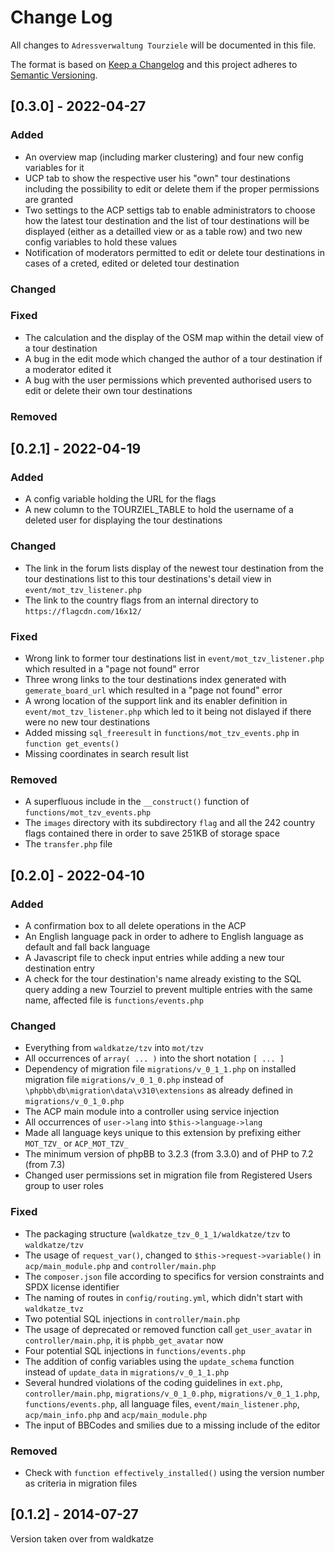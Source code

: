 # Change Log
All changes to `Adressverwaltung Tourziele` will be documented in this file.

The format is based on [Keep a Changelog](http://keepachangelog.com/)
and this project adheres to [Semantic Versioning](http://semver.org/).

## [0.3.0] - 2022-04-27

### Added
-	An overview map (including marker clustering) and four new config variables for it
-	UCP tab to show the respective user his "own" tour destinations including the possibility to edit or delete them if the proper permissions are granted
-	Two settings to the ACP settigs tab to enable administrators to choose how the latest tour destination and the list of tour destinations will be displayed
	(either as a detailled view or as a table row) and two new config variables to hold these values
-	Notification of moderators permitted to edit or delete tour destinations in cases of a creted, edited or deleted tour destination

### Changed

### Fixed
-	The calculation and the display of the OSM map within the detail view of a tour destination
-	A bug in the edit mode which changed the author of a tour destination if a moderator edited it
-	A bug with the user permissions which prevented authorised users to edit or delete their own tour destinations

### Removed
  
  
## [0.2.1] - 2022-04-19

### Added
-	A config variable holding the URL for the flags
-	A new column to the TOURZIEL_TABLE to hold the username of a deleted user for displaying the tour destinations

### Changed
-	The link in the forum lists display of the newest tour destination from the tour destinations list to this tour destinations's detail view in `event/mot_tzv_listener.php`
-	The link to the country flags from an internal directory to `https://flagcdn.com/16x12/`

### Fixed
-	Wrong link to former tour destinations list in `event/mot_tzv_listener.php` which resulted in a "page not found" error
-	Three wrong links to the tour destinations index generated with `gemerate_board_url` which resulted in a "page not found" error
-	A wrong location of the support link and its enabler definition in `event/mot_tzv_listener.php` which led to it being not dislayed if there were no new
	tour destinations
-	Added missing `sql_freeresult` in `functions/mot_tzv_events.php` in `function get_events()`
-	Missing coordinates in search result list

### Removed
-	A superfluous include in the `__construct()` function of `functions/mot_tzv_events.php`
-	The `images` directory with its subdirectory `flag` and all the 242 country flags contained there in order to save 251KB of storage space
-	The `transfer.php` file


## [0.2.0] - 2022-04-10

### Added
-	A confirmation box to all delete operations in the ACP
-	An English language pack in order to adhere to English language as default and fall back language
-	A Javascript file to check input entries while adding a new tour destination entry
-	A check for the tour destination's name already existing to the SQL query adding a new Tourziel to prevent multiple entries with the same name, affected file is
	`functions/events.php`

### Changed
-	Everything from `waldkatze/tzv` into `mot/tzv`
-	All occurrences of `array( ... )` into the short notation `[ ... ]`
-	Dependency of migration file `migrations/v_0_1_1.php` on installed migration file `migrations/v_0_1_0.php` instead of `\phpbb\db\migration\data\v310\extensions`
	as already defined in `migrations/v_0_1_0.php`
-	The ACP main module into a controller using service injection
-	All occurrences of `user->lang` into `$this->language->lang`
-	Made all language keys unique to this extension by prefixing either `MOT_TZV_` or `ACP_MOT_TZV_`
-	The minimum version of phpBB to 3.2.3 (from 3.3.0) and of PHP to 7.2 (from 7.3)
-	Changed user permissions set in migration file from Registered Users group to user roles

### Fixed
-	The packaging structure (`waldkatze_tzv_0_1_1/waldkatze/tzv` to `waldkatze/tzv`
-	The usage of `request_var()`, changed to `$this->request->variable()` in `acp/main_module.php` and `controller/main.php`
-	The `composer.json` file according to specifics for version constraints and SPDX license identifier
-	The naming of routes in `config/routing.yml`, which didn't start with `waldkatze_tvz`
-	Two potential SQL injections in `controller/main.php`
-	The usage of deprecated or removed function call `get_user_avatar` in `controller/main.php`, it is `phpbb_get_avatar` now
-	Four potential SQL injections in `functions/events.php`
-	The addition of config variables using the `update_schema` function instead of `update_data` in `migrations/v_0_1_1.php`
-	Several hundred violations of the coding guidelines in `ext.php`, `controller/main.php`, `migrations/v_0_1_0.php`, `migrations/v_0_1_1.php`,
	`functions/events.php`, all language files, `event/main_listener.php`, `acp/main_info.php` and `acp/main_module.php`
-	The input of BBCodes and smilies due to a missing include of the editor

### Removed
-	Check with `function effectively_installed()` using the version number as criteria in migration files
  
  
## [0.1.2] - 2014-07-27
Version taken over from waldkatze
